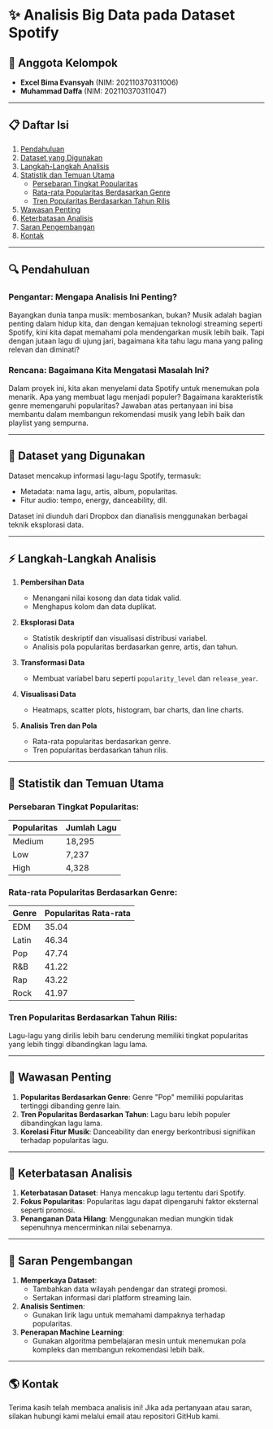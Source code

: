 # ✨ Analisis Big Data pada Dataset Spotify

## 👤 Anggota Kelompok
- **Excel Bima Evansyah** (NIM: 202110370311006)
- **Muhammad Daffa** (NIM: 202110370311047)

---

## 📋 Daftar Isi
1. [Pendahuluan](#pendahuluan)
2. [Dataset yang Digunakan](#dataset-yang-digunakan)
3. [Langkah-Langkah Analisis](#langkah-langkah-analisis)
4. [Statistik dan Temuan Utama](#statistik-dan-temuan-utama)
   - [Persebaran Tingkat Popularitas](#persebaran-tingkat-popularitas)
   - [Rata-rata Popularitas Berdasarkan Genre](#rata-rata-popularitas-berdasarkan-genre)
   - [Tren Popularitas Berdasarkan Tahun Rilis](#tren-popularitas-berdasarkan-tahun-rilis)
5. [Wawasan Penting](#wawasan-penting)
6. [Keterbatasan Analisis](#keterbatasan-analisis)
7. [Saran Pengembangan](#saran-pengembangan)
8. [Kontak](#kontak)

---

## 🔍 Pendahuluan

### Pengantar: Mengapa Analisis Ini Penting?
Bayangkan dunia tanpa musik: membosankan, bukan? Musik adalah bagian penting dalam hidup kita, dan dengan kemajuan teknologi streaming seperti Spotify, kini kita dapat memahami pola mendengarkan musik lebih baik. Tapi dengan jutaan lagu di ujung jari, bagaimana kita tahu lagu mana yang paling relevan dan diminati?

### Rencana: Bagaimana Kita Mengatasi Masalah Ini?
Dalam proyek ini, kita akan menyelami data Spotify untuk menemukan pola menarik. Apa yang membuat lagu menjadi populer? Bagaimana karakteristik genre memengaruhi popularitas? Jawaban atas pertanyaan ini bisa membantu dalam membangun rekomendasi musik yang lebih baik dan playlist yang sempurna.

---

## 🔢 Dataset yang Digunakan

Dataset mencakup informasi lagu-lagu Spotify, termasuk:
- Metadata: nama lagu, artis, album, popularitas.
- Fitur audio: tempo, energy, danceability, dll.

Dataset ini diunduh dari Dropbox dan dianalisis menggunakan berbagai teknik eksplorasi data.

---

## ⚡ Langkah-Langkah Analisis

1. **Pembersihan Data**
   - Menangani nilai kosong dan data tidak valid.
   - Menghapus kolom dan data duplikat.

2. **Eksplorasi Data**
   - Statistik deskriptif dan visualisasi distribusi variabel.
   - Analisis pola popularitas berdasarkan genre, artis, dan tahun.

3. **Transformasi Data**
   - Membuat variabel baru seperti `popularity_level` dan `release_year`.

4. **Visualisasi Data**
   - Heatmaps, scatter plots, histogram, bar charts, dan line charts.

5. **Analisis Tren dan Pola**
   - Rata-rata popularitas berdasarkan genre.
   - Tren popularitas berdasarkan tahun rilis.

---

## 🔢 Statistik dan Temuan Utama

### Persebaran Tingkat Popularitas:
| Popularitas | Jumlah Lagu |
|-------------|-------------|
| Medium      | 18,295      |
| Low         | 7,237       |
| High        | 4,328       |

### Rata-rata Popularitas Berdasarkan Genre:
| Genre | Popularitas Rata-rata |
|-------|-----------------------|
| EDM   | 35.04                |
| Latin | 46.34                |
| Pop   | 47.74                |
| R&B   | 41.22                |
| Rap   | 43.22                |
| Rock  | 41.97                |

### Tren Popularitas Berdasarkan Tahun Rilis:
Lagu-lagu yang dirilis lebih baru cenderung memiliki tingkat popularitas yang lebih tinggi dibandingkan lagu lama.

---

## 🔄 Wawasan Penting
1. **Popularitas Berdasarkan Genre**: Genre "Pop" memiliki popularitas tertinggi dibanding genre lain.
2. **Tren Popularitas Berdasarkan Tahun**: Lagu baru lebih populer dibandingkan lagu lama.
3. **Korelasi Fitur Musik**: Danceability dan energy berkontribusi signifikan terhadap popularitas lagu.

---

## 🚫 Keterbatasan Analisis
1. **Keterbatasan Dataset**: Hanya mencakup lagu tertentu dari Spotify.
2. **Fokus Popularitas**: Popularitas lagu dapat dipengaruhi faktor eksternal seperti promosi.
3. **Penanganan Data Hilang**: Menggunakan median mungkin tidak sepenuhnya mencerminkan nilai sebenarnya.

---

## 🎯 Saran Pengembangan
1. **Memperkaya Dataset**:
   - Tambahkan data wilayah pendengar dan strategi promosi.
   - Sertakan informasi dari platform streaming lain.
2. **Analisis Sentimen**:
   - Gunakan lirik lagu untuk memahami dampaknya terhadap popularitas.
3. **Penerapan Machine Learning**:
   - Gunakan algoritma pembelajaran mesin untuk menemukan pola kompleks dan membangun rekomendasi lebih baik.

---

## 🌎 Kontak
Terima kasih telah membaca analisis ini! Jika ada pertanyaan atau saran, silakan hubungi kami melalui email atau repositori GitHub kami.

